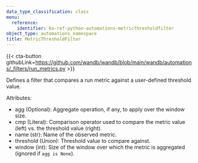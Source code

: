 ```yaml
---
data_type_classification: class
menu:
  reference:
    identifier: ko-ref-python-automations-metricthresholdfilter
object_type: automations_namespace
title: MetricThresholdFilter
---
```


{{< cta-button githubLink=https://github.com/wandb/wandb/blob/main/wandb/automations/_filters/run_metrics.py >}}



Defines a filter that compares a run metric against a user-defined threshold value.

Attributes:
- agg (Optional): Aggregate operation, if any, to apply over the window size.
- cmp (Literal): Comparison operator used to compare the metric value (left) vs. the threshold value (right).
- name (str): Name of the observed metric.
- threshold (Union): Threshold value to compare against.
- window (int): Size of the window over which the metric is aggregated (ignored if `agg is None`).